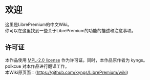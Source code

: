 # 欢迎  
这里是LibrePremium的中文Wiki。  
你可以在这里找到一些关于LibrePremium的功能的描述和注意事项。  

## 许可证
本作品使用  [MPL-2.0 license](https://github.com/kyngs/LibrePremium/blob/master/LICENSE)  作为许可证。同时，本作品原作者为 kyngs。  
poikcue 对本作品进行翻译工作。    
本Wiki原页面：(https://github.com/kyngs/LibrePremium/wiki)

